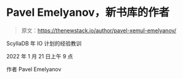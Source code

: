 # Pavel Emelyanov，新书库的作者

> 原文：<https://thenewstack.io/author/pavel-xemul-emelyanov/>

ScyllaDB 年 IO 计划的经验教训

2022 年 1 月 21 日上午 9 点

作者 Pavel Emelyanov